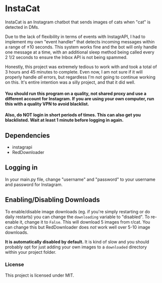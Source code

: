 # InstaCat
InstaCat is an Instagram chatbot that sends images of cats when "cat" is detected in DMs.

Due to the lack of flexibility in terms of events with InstagrAPI, I had to implement my own "event handler" that detects incoming messages within a range of ±10 seconds. This system works fine and the bot will only handle one message at a time, with an additional sleep method being called every 2 1/2 seconds to ensure the Inbox API is not being spammed.

Honestly, this project was extremely tedious to work with and took a total of 3 hours and 45 minutes to complete. Even now, I am not sure if it will properly handle *all* errors, but regardless I'm not going to continue working on this. It's entire intention was a silly project, and that it did well.

#### You should run this program on a quality, not shared proxy and use a different account for Instagram. If you are using your own computer, run this with a quality VPN to avoid blacklist.
#### Also, do NOT login in short periods of times. This can also get you blacklisted. Wait at least 1 minute before logging in again.

## Dependencies
- instagrapi
- RedDownloader

## Logging in
In your main.py file, change "username" and "password" to your username and password for Instagram.

## Enabling/Disabling Downloads
To enable/disable image downloads (eg. if you're simply restarting or do daily restarts) you can change the `downloading` variable to "disabled". To re-enable it, change it to `False`. This will download 5 images from r/cat. You can change this but RedDownloader does *not* work well over 5-10 image downloads.

**It is automatically disabled by default.** It is kind of slow and you should probably opt for just adding your own images to a `downloaded` directory within your project folder.

### License
This project is licensed under MIT.
